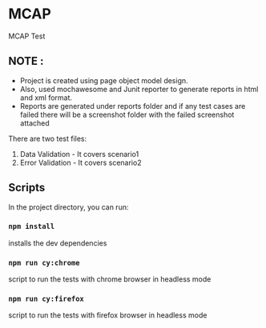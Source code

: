 # MCAP
 MCAP Test

 ## NOTE :

 - Project is created using page object model design. 
 - Also, used mochawesome and Junit reporter to generate reports in html and xml format. 
 - Reports are generated under reports folder and if any test cases are failed there will be a screenshot folder with the failed screenshot attached

 There are two test files:
 1. Data Validation - It covers scenario1
 2. Error Validation - It covers scenario2 

##  Scripts

In the project directory, you can run:

### `npm install`

installs the dev dependencies

### `npm run cy:chrome`

script to run the tests with chrome browser in headless mode

### `npm run cy:firefox`

script to run the tests with firefox browser in headless mode



